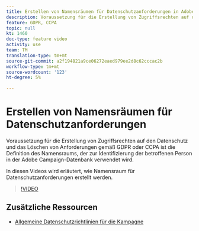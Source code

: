```yaml
---
title: Erstellen von Namensräumen für Datenschutzanforderungen in Adobe Campaign Standard (ACS)
description: Voraussetzung für die Erstellung von Zugriffsrechten auf den Datenschutz und das Löschen von Anforderungen gemäß GDPR oder CCPA ist die Definition des Namensraums, der zur Identifizierung der betroffenen Person in der Adobe Campaign-Datenbank verwendet wird. In diesen Videos wird erläutert, wie Namensraum für Datenschutzanforderungen erstellt werden.
feature: GDPR, CCPA
topic: null
kt: 1460
doc-type: feature video
activity: use
team: TM
translation-type: tm+mt
source-git-commit: a2f194821a9ce06272eaed979ee2d8c62cccac2b
workflow-type: tm+mt
source-wordcount: '123'
ht-degree: 5%

---
```



# Erstellen von Namensräumen für Datenschutzanforderungen

Voraussetzung für die Erstellung von Zugriffsrechten auf den Datenschutz und das Löschen von Anforderungen gemäß GDPR oder CCPA ist die Definition des Namensraums, der zur Identifizierung der betroffenen Person in der Adobe Campaign-Datenbank verwendet wird.

In diesen Videos wird erläutert, wie Namensraum für Datenschutzanforderungen erstellt werden.

>[!VIDEO](https://video.tv.adobe.com/v/22600?quality=12)

## Zusätzliche Ressourcen

* [Allgemeine Datenschutzrichtlinien für die Kampagne](https://helpx.adobe.com/de/campaign/kb/campaign-privacy-overview.html)
